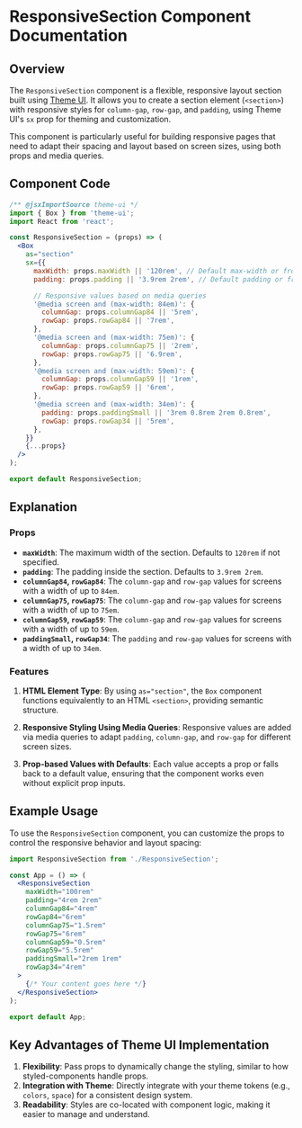 # ResponsiveSection Component Documentation

## Overview

The `ResponsiveSection` component is a flexible, responsive layout section built using [Theme UI](https://theme-ui.com/). It allows you to create a section element (`<section>`) with responsive styles for `column-gap`, `row-gap`, and `padding`, using Theme UI's `sx` prop for theming and customization.

This component is particularly useful for building responsive pages that need to adapt their spacing and layout based on screen sizes, using both props and media queries.

## Component Code

```jsx
/** @jsxImportSource theme-ui */
import { Box } from 'theme-ui';
import React from 'react';

const ResponsiveSection = (props) => (
  <Box
    as="section"
    sx={{
      maxWidth: props.maxWidth || '120rem', // Default max-width or from props
      padding: props.padding || '3.9rem 2rem', // Default padding or from props

      // Responsive values based on media queries
      '@media screen and (max-width: 84em)': {
        columnGap: props.columnGap84 || '5rem',
        rowGap: props.rowGap84 || '7rem',
      },
      '@media screen and (max-width: 75em)': {
        columnGap: props.columnGap75 || '2rem',
        rowGap: props.rowGap75 || '6.9rem',
      },
      '@media screen and (max-width: 59em)': {
        columnGap: props.columnGap59 || '1rem',
        rowGap: props.rowGap59 || '6rem',
      },
      '@media screen and (max-width: 34em)': {
        padding: props.paddingSmall || '3rem 0.8rem 2rem 0.8rem',
        rowGap: props.rowGap34 || '5rem',
      },
    }}
    {...props}
  />
);

export default ResponsiveSection;
```

## Explanation

### Props

- **`maxWidth`**: The maximum width of the section. Defaults to `120rem` if not specified.
- **`padding`**: The padding inside the section. Defaults to `3.9rem 2rem`.
- **`columnGap84`, `rowGap84`**: The `column-gap` and `row-gap` values for screens with a width of up to `84em`.
- **`columnGap75`, `rowGap75`**: The `column-gap` and `row-gap` values for screens with a width of up to `75em`.
- **`columnGap59`, `rowGap59`**: The `column-gap` and `row-gap` values for screens with a width of up to `59em`.
- **`paddingSmall`, `rowGap34`**: The `padding` and `row-gap` values for screens with a width of up to `34em`.

### Features

1. **HTML Element Type**: By using `as="section"`, the `Box` component functions equivalently to an HTML `<section>`, providing semantic structure.

2. **Responsive Styling Using Media Queries**: Responsive values are added via media queries to adapt `padding`, `column-gap`, and `row-gap` for different screen sizes.

3. **Prop-based Values with Defaults**: Each value accepts a prop or falls back to a default value, ensuring that the component works even without explicit prop inputs.

## Example Usage

To use the `ResponsiveSection` component, you can customize the props to control the responsive behavior and layout spacing:

```jsx
import ResponsiveSection from './ResponsiveSection';

const App = () => (
  <ResponsiveSection
    maxWidth="100rem"
    padding="4rem 2rem"
    columnGap84="4rem"
    rowGap84="6rem"
    columnGap75="1.5rem"
    rowGap75="6rem"
    columnGap59="0.5rem"
    rowGap59="5.5rem"
    paddingSmall="2rem 1rem"
    rowGap34="4rem"
  >
    {/* Your content goes here */}
  </ResponsiveSection>
);

export default App;
```

## Key Advantages of Theme UI Implementation

1. **Flexibility**: Pass props to dynamically change the styling, similar to how styled-components handle props.
2. **Integration with Theme**: Directly integrate with your theme tokens (e.g., `colors`, `space`) for a consistent design system.
3. **Readability**: Styles are co-located with component logic, making it easier to manage and understand.
